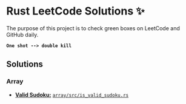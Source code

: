 # Rust LeetCode Solutions ✨

The purpose of this project is to check green boxes on LeetCode and GitHub daily.

**`One shot --> double kill`**

## Solutions

### Array

- [**Valid Sudoku:**](https://leetcode.com/problems/valid-sudoku) [`array/src/is_valid_sudoku.rs`](array/src/is_valid_sudoku.rs)
